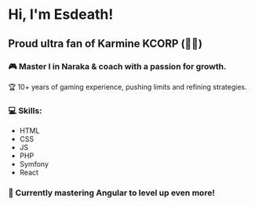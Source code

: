 # Hi, I'm Esdeath! 

## Proud ultra fan of Karmine KCORP (🩵🤍)

### 🎮 Master I in Naraka & coach with a passion for growth.
🏆 10+ years of gaming experience, pushing limits and refining strategies.

### 💻 Skills:
- HTML
- CSS
- JS
- PHP
- Symfony
- React

### 🔧 Currently mastering Angular to level up even more!
